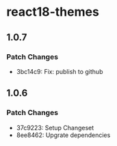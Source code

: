 # react18-themes

## 1.0.7

### Patch Changes

- 3bc14c9: Fix: publish to github

## 1.0.6

### Patch Changes

- 37c9223: Setup Changeset
- 8ee8462: Upgrate dependencies
